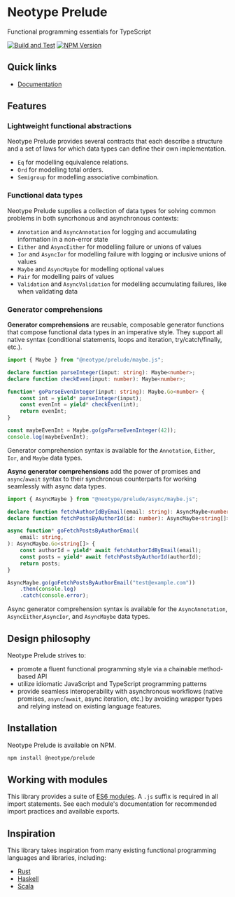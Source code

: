 # Neotype Prelude

Functional programming essentials for TypeScript

[![Build and Test](https://github.com/jmartinezmaes/neotype_prelude/actions/workflows/build_and_test.yml/badge.svg)](https://github.com/jmartinezmaes/neotype_prelude/actions/workflows/build_and_test.yml)
[![NPM Version](https://img.shields.io/npm/v/@neotype/prelude?color=33cd56&logo=npm&label=NPM)](https://www.npmjs.com/package/@neotype/prelude)

## Quick links

-   [Documentation](https://jmartinezmaes.github.io/neotype_prelude/)

## Features

### Lightweight functional abstractions

Neotype Prelude provides several contracts that each describe a structure and a
set of laws for which data types can define their own implementation.

-   `Eq` for modelling equivalence relations.
-   `Ord` for modelling total orders.
-   `Semigroup` for modelling associative combination.

### Functional data types

Neotype Prelude supplies a collection of data types for solving common problems
in both syncrhonous and asynchronous contexts:

-   `Annotation` and `AsyncAnnotation` for logging and accumulating information
    in a non-error state
-   `Either` and `AsyncEither` for modelling failure or unions of values
-   `Ior` and `AsyncIor` for modelling failure with logging or inclusive unions
    of values
-   `Maybe` and `AsyncMaybe` for modelling optional values
-   `Pair` for modelling pairs of values
-   `Validation` and `AsyncValidation` for modelling accumulating failures, like
    when validating data

### Generator comprehensions

**Generator comprehensions** are reusable, composable generator functions that
compose functional data types in an imperative style. They support all native
syntax (conditional statements, loops and iteration, try/catch/finally, etc.).

```ts
import { Maybe } from "@neotype/prelude/maybe.js";

declare function parseInteger(input: string): Maybe<number>;
declare function checkEven(input: number): Maybe<number>;

function* goParseEvenInteger(input: string): Maybe.Go<number> {
	const int = yield* parseInteger(input);
	const evenInt = yield* checkEven(int);
	return evenInt;
}

const maybeEvenInt = Maybe.go(goParseEvenInteger(42));
console.log(maybeEvenInt);
```

Generator comprehension syntax is available for the `Annotation`, `Either`,
`Ior`, and `Maybe` data types.

**Async generator comprehensions** add the power of promises and `async`/`await`
syntax to their synchronous counterparts for working seamlessly with async data
types.

```ts
import { AsyncMaybe } from "@neotype/prelude/async/maybe.js";

declare function fetchAuthorIdByEmail(email: string): AsyncMaybe<number>;
declare function fetchPostsByAuthorId(id: number): AsyncMaybe<string[]>;

async function* goFetchPostsByAuthorEmail(
	email: string,
): AsyncMaybe.Go<string[]> {
	const authorId = yield* await fetchAuthorIdByEmail(email);
	const posts = yield* await fetchPostsByAuthorId(authorId);
	return posts;
}

AsyncMaybe.go(goFetchPostsByAuthorEmail("test@example.com"))
	.then(console.log)
	.catch(console.error);
```

Async generator comprehension syntax is available for the `AsyncAnnotation`,
`AsyncEither`,`AsyncIor`, and `AsyncMaybe` data types.

## Design philosophy

Neotype Prelude strives to:

-   promote a fluent functional programming style via a chainable method-based
    API
-   utilize idiomatic JavaScript and TypeScript programming patterns
-   provide seamless interoperability with asynchronous workflows (native
    promises, `async`/`await`, async iteration, etc.) by avoiding wrapper types
    and relying instead on existing language features.

## Installation

Neotype Prelude is available on NPM.

```sh
npm install @neotype/prelude
```

## Working with modules

This library provides a suite of [ES6 modules]. A `.js` suffix is required in
all import statements. See each module's documentation for recommended import
practices and available exports.

[es6 modules]:
	https://exploringjs.com/es6/ch_modules.html#sec_basics-of-es6-modules

## Inspiration

This library takes inspiration from many existing functional programming
languages and libraries, including:

-   [Rust](https://www.rust-lang.org/)
-   [Haskell](https://www.haskell.org)
-   [Scala](https://scala-lang.org)
